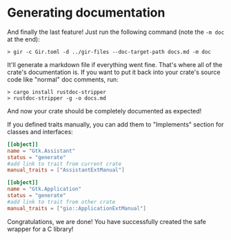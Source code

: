 # Generating documentation

And finally the last feature! Just run the following command (note the `-m doc` at the end):

```console
> gir -c Gir.toml -d ../gir-files --doc-target-path docs.md -m doc
```

It'll generate a markdown file if everything went fine. That's where all of the crate's documentation is. If you want to put it back into your crate's source code like "normal" doc comments, run:

```console
> cargo install rustdoc-stripper
> rustdoc-stripper -g -o docs.md
```

And now your crate should be completely documented as expected!

If you defined traits manually, you can add them to "Implements" section for classes and interfaces:

```toml
[[object]]
name = "Gtk.Assistant"
status = "generate"
#add link to trait from current crate
manual_traits = ["AssistantExtManual"]

[[object]]
name = "Gtk.Application"
status = "generate"
#add link to trait from other crate
manual_traits = ["gio::ApplicationExtManual"]
```

Congratulations, we are done! You have successfully created the safe wrapper for a C library!